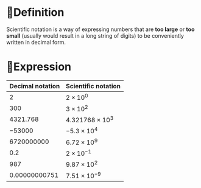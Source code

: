 # 📝Definition
Scientific notation is a way of expressing numbers that are **too large** or **too small** (usually would result in a long string of digits) to be conveniently written in decimal form.

# 🧮Expression
| Decimal notation | Scientific notation |
| ---------------- | ------------------- |
| $2$              | $2×10^0$            |
| $300$            | $3×10^2$            |
| $4321.768$       | $4.321768×10^3$     |
| $−53000$         | $−5.3×10^4$         |
| $6720000000$     | $6.72×10^9$         |
| $0.2$            | $2×10^{−1}$         |
| $987$            | $9.87×10^{2}$       |
| $0.00000000751$  | $7.51×10^{−9}$      |
